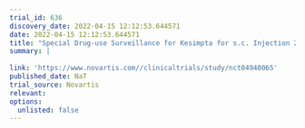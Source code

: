 ```yaml
---
trial_id: 636
discovery_date: 2022-04-15 12:12:53.644571
date: 2022-04-15 12:12:53.644571
title: "Special Drug-use Surveillance for Kesimpta for s.c. Injection 20 mg Pen (Relapsing-remitting Multiple Sclerosis and Active Secondary Progressive Multiple Sclerosis)"
summary: |
  
link: 'https://www.novartis.com//clinicaltrials/study/nct04940065'
published_date: NaT
trial_source: Novartis
relevant: 
options:
  unlisted: false
---
```


